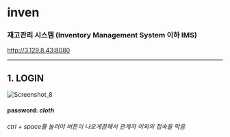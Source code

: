 # inven

### 재고관리 시스템 (Inventory Management System 이하 IMS)
http://3.129.8.43:8080
- - -
## 1. LOGIN
![Screenshot_8](https://user-images.githubusercontent.com/66312330/127825290-866ac7fb-f5c6-4b5b-88cf-2104b584ca47.png)
#### password:  _cloth_
###### ctrl + space를 눌러야 버튼이 나오게끔해서 관계자 이외의 접속을 막음
